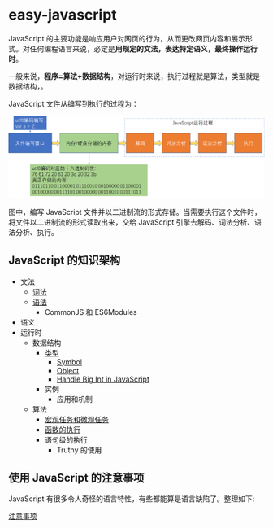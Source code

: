 # easy-javascript

JavaScript 的主要功能是响应用户对网页的行为，从而更改网页内容和展示形式。对任何编程语言来说，必定是**用规定的文法，表达特定语义，最终操作运行时**。

一般来说，**程序=算法+数据结构**，对运行时来说，执行过程就是算法，类型就是数据结构，。

JavaScript 文件从编写到执行的过程为：

![javascript](./images/javascript.png)

图中，编写 JavaScript 文件并以二进制流的形式存储。当需要执行这个文件时，将文件以二进制流的形式读取出来，交给 JavaScript 引擎去解码、词法分析、语法分析、执行。

## JavaScript 的知识架构

- 文法
  - [词法](./词法.md)
  - [语法](./语法.md)
    - CommonJS 和 ES6Modules
- 语义
- 运行时
  - 数据结构
    - [类型](./类型.md)
      - [Symbol](./Symbol.md)
      - [Object](./Object.md)
      - [Handle Big Int in JavaScript](./Handle-Big-Int-in-JavaScript.md)
    - 实例
      - 应用和机制
  - 算法
    - [宏观任务和微观任务](./宏观任务和微观任务.md)
    - [函数的执行](./函数的执行.md)
    - 语句级的执行
      - Truthy 的使用

## 使用 JavaScript 的注意事项

JavaScript 有很多令人奇怪的语言特性，有些都能算是语言缺陷了。整理如下:

[注意事项](./注意事项.md)
